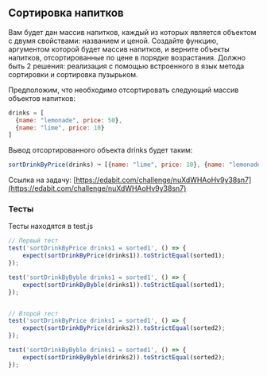 ## Сортировка напитков

Вам будет дан массив напитков, каждый из которых является объектом с двумя свойствами: названием и ценой. Создайте функцию, аргументом которой будет массив напитков, и верните объекты напитков, отсортированные по цене в порядке возрастания. Должно быть 2 решения: реализация с помощью встроенного в язык метода сортировки и сортировка пузырьком.

Предположим, что необходимо отсортировать следующий массив объектов напитков:

```javascript
drinks = [
  {name: "lemonade", price: 50},
  {name: "lime", price: 10}
]
```

Вывод отсортированного объекта drinks будет таким:

```javascript
sortDrinkByPrice(drinks) ➞ [{name: "lime", price: 10}, {name: "lemonade", price: 50}]
```

Ссылка на задачу: [https://edabit.com/challenge/nuXdWHAoHv9y38sn7](https://edabit.com/challenge/nuXdWHAoHv9y38sn7)



### Тесты

Тесты находятся в test.js

```javascript
// Первый тест
test('sortDrinkByPrice drinks1 = sorted1', () => {
    expect(sortDrinkByPrice(drinks1)).toStrictEqual(sorted1);
});

test('sortDrinkByByble drinks1 = sorted1', () => {
    expect(sortDrinkByByble(drinks1)).toStrictEqual(sorted1);
});


// Второй тест
test('sortDrinkByPrice drinks1 = sorted1', () => {
    expect(sortDrinkByPrice(drinks2)).toStrictEqual(sorted2);
});

test('sortDrinkByByble drinks1 = sorted1', () => {
    expect(sortDrinkByByble(drinks2)).toStrictEqual(sorted2);
});
```